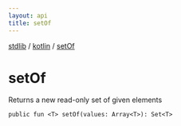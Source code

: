 ```yaml
---
layout: api
title: setOf
---
```

[stdlib](../index.html) / [kotlin](index.html) / [setOf](setOf.html)

# setOf
Returns a new read-only set of given elements
```
public fun <T> setOf(values: Array<T>): Set<T>
```
